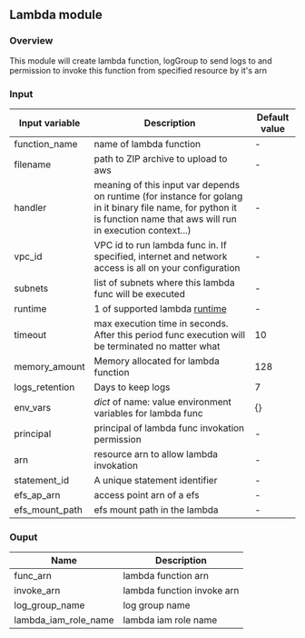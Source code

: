 ## Lambda module
### Overview 
This module will create lambda function, logGroup to send logs to and
permission to invoke this function from specified resource by it's arn

### Input
| Input variable  | Description | Default value |
| ------------- | ------------- | ------------- |
| function_name  | name of lambda function  | - |
| filename | path to ZIP archive to upload to aws | - |
| handler | meaning of this input var depends on runtime (for instance for golang in it binary file name, for python it is function name that aws will run in execution context...) | - |
| vpc_id | VPC id to run lambda func in. If specified, internet and network access is all on your configuration | - |
| subnets | list of subnets where this lambda func will be executed | - |
| runtime | 1 of supported lambda [runtime](https://docs.aws.amazon.com/lambda/latest/dg/lambda-runtimes.html) | - |
| timeout | max execution time in seconds. After this period func  execution will be terminated no matter what| 10 |
| memory_amount | Memory allocated for lambda function | 128 |
| logs_retention | Days to keep logs | 7 |
| env_vars | *dict* of name: value environment variables for lambda func | {} |
| principal| principal of lambda func invokation permission | -|
| arn | resource arn to allow lambda invokation | -|
| statement_id| A unique statement identifier | - |
| efs_ap_arn | access point arn of a efs  | - |
| efs_mount_path | efs mount path in the lambda | - |

### Ouput
|Name| Description|
| -- | ---------- |
|func_arn| lambda function arn|
|invoke_arn|lambda function invoke arn|
|log_group_name|log group name|
|lambda_iam_role_name|lambda iam role name|
